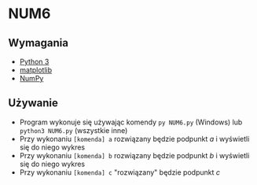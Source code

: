 # NUM6

## Wymagania

- [Python 3](https://www.python.org/)
- [matplotlib](https://matplotlib.org/)
- [NumPy](https://numpy.org/)

## Używanie

- Program wykonuje się używając komendy `py NUM6.py` (Windows) lub `python3 NUM6.py` (wszystkie inne)
- Przy wykonaniu `[komenda] a` rozwiązany będzie podpunkt *a* i wyświetli się do niego wykres
- Przy wykonaniu `[komenda] b` rozwiązany będzie podpunkt *b* i wyświetli się do niego wykres
- Przy wykonaniu `[komenda] c` "rozwiązany" będzie podpunkt *c*
